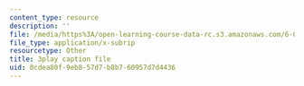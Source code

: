```yaml
---
content_type: resource
description: ''
file: /media/https%3A/open-learning-course-data-rc.s3.amazonaws.com/6-006-introduction-to-algorithms-fall-2011/0cdea80f9eb857d7b8b760957d7d4436_jZbkToeNK2g.vtt
file_type: application/x-subrip
resourcetype: Other
title: 3play caption file
uid: 0cdea80f-9eb8-57d7-b8b7-60957d7d4436
---
```

